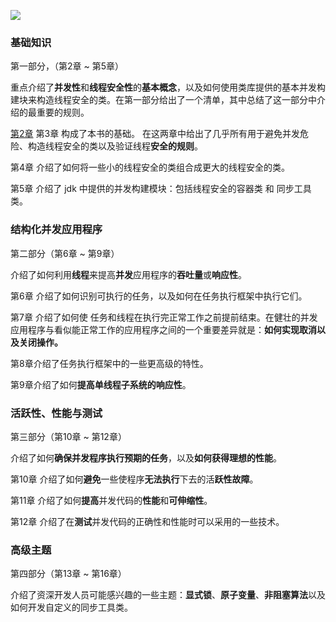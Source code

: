 

![](https://xuyanxin-blog-bucket.oss-cn-beijing.aliyuncs.com/blog/20200322155449.png)

### 基础知识

第一部分，（第2章 ~ 第5章）

重点介绍了**并发性**和**线程安全性**的**基本概念**，以及如何使用类库提供的基本并发构建块来构造线程安全的类。在第一部分给出了一个清单，其中总结了这一部分中介绍的最重要的规则。

[第2章](http://www.firefang.tech/2020/03/20/%E8%AF%BB%E4%B9%A6%E7%AC%94%E8%AE%B0/java%E7%BC%96%E7%A8%8B%E5%AE%9E%E6%88%98/2.%E7%BA%BF%E7%A8%8B%E7%9A%84%E5%AE%89%E5%85%A8%E6%80%A7/) 第3章 构成了本书的基础。 在这两章中给出了几乎所有用于避免并发危险、构造线程安全的类以及验证线程**安全的规则**。

第4章 介绍了如何将一些小的线程安全的类组合成更大的线程安全的类。

第5章 介绍了 jdk 中提供的并发构建模块：包括线程安全的容器类 和 同步工具类。



<!-- more -->	

### 结构化并发应用程序

第二部分（第6章 ~ 第9章）

介绍了如何利用**线程**来提高**并发**应用程序的**吞吐量**或**响应性**。

第6章 介绍了如何识别可执行的任务，以及如何在任务执行框架中执行它们。

第7章 介绍了如何使 任务和线程在执行完正常工作之前提前结束。在健壮的并发应用程序与看似能正常工作的应用程序之间的一个重要差异就是：**如何实现取消以及关闭操作。**

第8章介绍了任务执行框架中的一些更高级的特性。

第9章介绍了如何**提高单线程子系统的响应性**。



### 活跃性、性能与测试

第三部分（第10章 ~ 第12章）

介绍了如何**确保并发程序执行预期的任务**，以及**如何获得理想的性能**。

第10章 介绍了如何**避免**一些使程序**无法执行**下去的活**跃性故障**。

第11章 介绍了如何**提高**并发代码的**性能**和**可伸缩性**。

第12章 介绍了在**测试**并发代码的正确性和性能时可以采用的一些技术。



### 高级主题

第四部分（第13章 ~ 第16章）

介绍了资深开发人员可能感兴趣的一些主题：**显式锁**、**原子变量**、**非阻塞算法**以及如何开发自定义的同步工具类。

